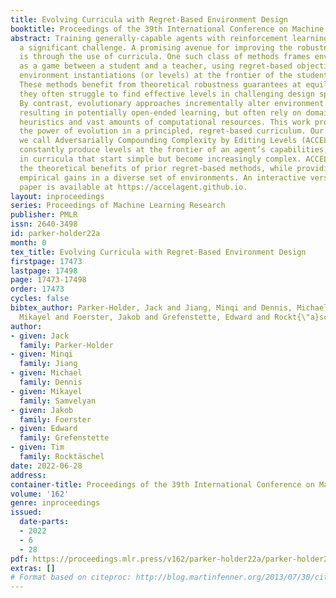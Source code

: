 ```yaml
---
title: Evolving Curricula with Regret-Based Environment Design
booktitle: Proceedings of the 39th International Conference on Machine Learning
abstract: Training generally-capable agents with reinforcement learning (RL) remains
  a significant challenge. A promising avenue for improving the robustness of RL agents
  is through the use of curricula. One such class of methods frames environment design
  as a game between a student and a teacher, using regret-based objectives to produce
  environment instantiations (or levels) at the frontier of the student agent’s capabilities.
  These methods benefit from theoretical robustness guarantees at equilibrium, yet
  they often struggle to find effective levels in challenging design spaces in practice.
  By contrast, evolutionary approaches incrementally alter environment complexity,
  resulting in potentially open-ended learning, but often rely on domain-specific
  heuristics and vast amounts of computational resources. This work proposes harnessing
  the power of evolution in a principled, regret-based curriculum. Our approach, which
  we call Adversarially Compounding Complexity by Editing Levels (ACCEL), seeks to
  constantly produce levels at the frontier of an agent’s capabilities, resulting
  in curricula that start simple but become increasingly complex. ACCEL maintains
  the theoretical benefits of prior regret-based methods, while providing significant
  empirical gains in a diverse set of environments. An interactive version of this
  paper is available at https://accelagent.github.io.
layout: inproceedings
series: Proceedings of Machine Learning Research
publisher: PMLR
issn: 2640-3498
id: parker-holder22a
month: 0
tex_title: Evolving Curricula with Regret-Based Environment Design
firstpage: 17473
lastpage: 17498
page: 17473-17498
order: 17473
cycles: false
bibtex_author: Parker-Holder, Jack and Jiang, Minqi and Dennis, Michael and Samvelyan,
  Mikayel and Foerster, Jakob and Grefenstette, Edward and Rockt{\"a}schel, Tim
author:
- given: Jack
  family: Parker-Holder
- given: Minqi
  family: Jiang
- given: Michael
  family: Dennis
- given: Mikayel
  family: Samvelyan
- given: Jakob
  family: Foerster
- given: Edward
  family: Grefenstette
- given: Tim
  family: Rocktäschel
date: 2022-06-28
address:
container-title: Proceedings of the 39th International Conference on Machine Learning
volume: '162'
genre: inproceedings
issued:
  date-parts:
  - 2022
  - 6
  - 28
pdf: https://proceedings.mlr.press/v162/parker-holder22a/parker-holder22a.pdf
extras: []
# Format based on citeproc: http://blog.martinfenner.org/2013/07/30/citeproc-yaml-for-bibliographies/
---
```

